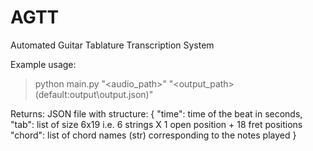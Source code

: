 # AGTT
Automated Guitar Tablature Transcription System

Example usage:
> python main.py "<audio_path>" "<output_path>(default:output\output.json)"

Returns:
JSON file with structure:
{
    "time": time of the beat in seconds,
    "tab": list of size 6x19 i.e. 6 strings X 1 open position + 18 fret positions
    "chord": list of chord names (str) corresponding to the notes played
}
